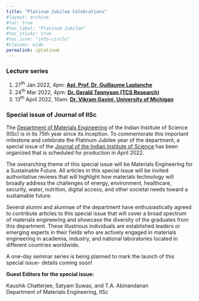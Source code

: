 ```yaml
---
title: "Platinum Jubilee Celebrations"
#layout: archive
#toc: true
#toc_label: "Platinum Jubilee"
#toc_sticky: true
#toc_icon: "info-circle"
#classes: wide
permalink: /platinum
---
```

### Lecture series

<ol>
<li>27<sup>th</sup> Jan 2022, 4pm: <b><a href="{{ site.baseurl }}/seminar/guillaume-27-jan-2022" target="_blank">Apl. Prof. Dr. Guillaume Laplanche</a></b>
</li>
<li>24<sup>th</sup> Mar 2022, 4pm: <b><a href="{{ site.baseurl }}/seminar/gerald-24-mar-2022" target="_blank">Dr. Gerald Tennyson (TCS Research)</a></b>
</li>
<li>13<sup>th</sup> April 2022, 10am: <b><a href="{{ site.baseurl }}/seminar/vikram-13-apr-2022" target="_blank">Dr. Vikram Gavini, University of Michigan</a></b>
</li>
</ol>

### Special issue of Journal of IISc

The <a href="https://materials.iisc.ac.in/">Department of Materials Engineering</a> of the Indian Institute of Science (IISc) is in its 75th year since its inception. To commemorate this important milestone and celebrate the Platinum Jubilee year of the department, a special issue of the <a href="https://www.springer.com/journal/41745">Journal of the Indian Institute of Science</a> has been organized that is scheduled for production in April 2022. 

The overarching theme of this special issue will be Materials Engineering for a Sustainable Future. All articles in this special issue will be invited authoritative reviews that will highlight how materials technology will broadly address the challenges of energy, environment, healthcare, security, water, nutrition, digital access, and other societal needs toward a sustainable future.  
 
Several alumni and alumnae of the department have enthusiastically agreed to contribute articles to this special issue that will cover a broad spectrum of materials engineering and showcase the diversity of the graduates from this department. These illustrious individuals are established leaders or emerging experts in their fields who are actively engaged in materials engineering in academia, industry, and national laboratories located in different countries worldwide. 

A one-day seminar series is being planned to mark the launch of this special issue- details coming soon! 

<b>Guest Editors for the special issue:</b>

Kaushik Chatterjee, Satyam Suwas, and T.A. Abinandanan  
Department of Materials Engineering, IISc


